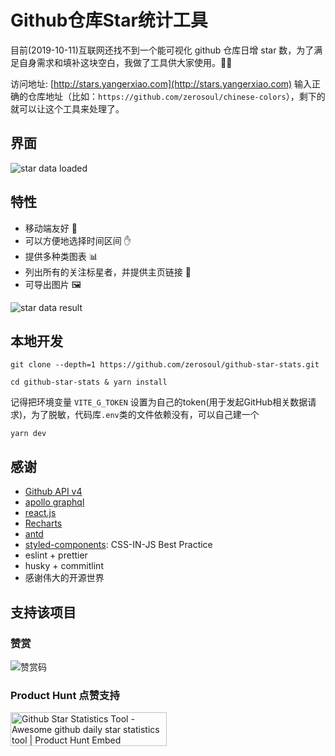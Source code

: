 # Github仓库Star统计工具

目前(2019-10-11)互联网还找不到一个能可视化 github 仓库日增 star 数，为了满足自身需求和填补这块空白，我做了工具供大家使用。🌈🌈

访问地址: [http://stars.yangerxiao.com](http://stars.yangerxiao.com)
输入正确的仓库地址（比如：`https://github.com/zerosoul/chinese-colors`），剩下的就可以让这个工具来处理了。

## 界面

![star data loaded](demo/loaded.png)

## 特性

- 移动端友好 📱
- 可以方便地选择时间区间 ✋
- 提供多种类图表 📊
- 列出所有的关注标星者，并提供主页链接 👦
- 可导出图片 🖼

![star data result](demo/result.png)
## 本地开发 

`git clone --depth=1 https://github.com/zerosoul/github-star-stats.git`

`cd github-star-stats & yarn install`

记得把环境变量 `VITE_G_TOKEN` 设置为自己的token(用于发起GitHub相关数据请求)，为了脱敏，代码库`.env`类的文件依赖没有，可以自己建一个

`yarn dev`
## 感谢

- [Github API v4](https://developer.github.com/v4/)
- [apollo graphql](https://apollographql.com/docs/react/)
- [react.js](https://reactjs.org)
- [Recharts](http://recharts.org/)
- [antd](https://ant.design)
- [styled-components](https://styled-components.com): CSS-IN-JS Best Practice
- eslint + prettier
- husky + commitlint
- 感谢伟大的开源世界

## 支持该项目

### 赞赏

![赞赏码](./src/assets/img/reward.jpg)

### Product Hunt 点赞支持

<a href="https://www.producthunt.com/posts/github-star-statistics-tool?utm_source=badge-featured&utm_medium=badge&utm_souce=badge-github-star-statistics-tool" target="_blank"><img src="https://api.producthunt.com/widgets/embed-image/v1/featured.svg?post_id=171040&theme=dark" alt="Github Star Statistics Tool - Awesome github daily star statistics tool | Product Hunt Embed" style="width: 250px; height: 54px;" width="250px" height="54px" /></a>
